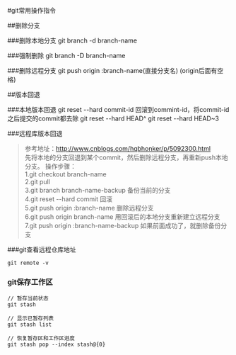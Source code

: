 #git常用操作指令

##删除分支

###删除本地分支
	git branch -d branch-name

###强制删除
	git branch -D branch-name

###删除远程分支
	git push origin :branch-name(直接分支名) (origin后面有空格)

##版本回退

###本地版本回退
	git reset --hard commit-id 回滚到commint-id，将commit-id之后提交的commit都去除
	git reset --hard HEAD^
	git reset --hard HEAD~3

###远程库版本回退
> 参考地址：http://www.cnblogs.com/hqbhonker/p/5092300.html<br />
 先将本地的分支回退到某个commit，然后删除远程分支，再重新push本地分支。
操作步骤：<br />
1.git checkout branch-name<br />
2.git pull<br />
3.git branch branch-name-backup 备份当前的分支<br />
4.git reset --hard commit 回滚<br />
5.git push origin :branch-name 删除远程分支<br />
6.git push origin branch-name 用回滚后的本地分支重新建立远程分支<br />
7.git push origin :branch-name-backup 如果前面成功了，就删除备份分支<br />


###git查看远程仓库地址

	git remote -v


### git保存工作区
	
	// 暂存当前状态
	git stash
	
	// 显示已暂存列表
	git stash list

	// 恢复暂存区和工作区进度
	git stash pop --index stash@{0}